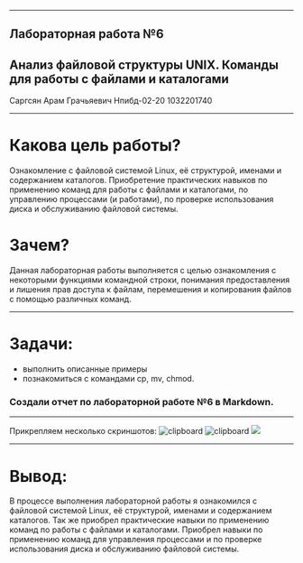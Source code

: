-----

<!-- theme uncover -->

## Лабораторная работа №6

## Анализ файловой структуры UNIX. Команды для работы с файлами и каталогами

Саргсян Арам Грачьяевич Нпибд-02-20 1032201740

----  - 
# Какова цель работы?

Ознакомление с файловой системой Linux, её структурой, именами и
содержанием каталогов. Приобретение практических навыков по
применению команд для работы с файлами и каталогами, по управлению
процессами (и работами), по проверке использования диска и обслуживанию
файловой системы.

# Зачем?

Данная лабораторная работы выполняется с целью ознакомления с некоторыми
функциями командной строки, понимания предоставления и лишения прав
доступа к файлам, перемешения и копирования файлов с помощью
различных команд.

-----

# Задачи:

  - выполнить описанные примеры
  - познакомиться с командами cp, mv, chmod.

### Создали отчет по лабораторной работе №6 в Markdown.

-----

Прикрепляем несколько скриншотов:
![clipboard](https://i.imgur.com/ySkkjbt.png)
![clipboard](https://i.imgur.com/JuOWBeX.png)
![](https://i.imgur.com/g4NQh2L.png)

-----

# Вывод:

В процессе выполнения лабораторной работы я ознакомился с файловой
системой Linux, её структурой, именами и содержанием каталогов.
Так же приобрел практические навыки по применению команд по работы с
файлами и каталогами. Приобрел навыки по применению команд для
управления процессами и по проверке использования диска и
обслуживанию файловой системы.
